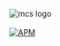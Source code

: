 ![mcs logo](https://github.com/mcs-unity/go_ocpp/blob/main/resources/logo.png)
<br/><br/>
[![APM](https://img.shields.io/apm/l/vim-mode)](https://github.com/mcs-unity/go_ocpp/blob/main/LICENSE)
